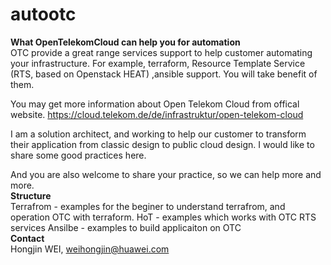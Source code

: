 # autootc

**What OpenTelekomCloud can help you for automation**  <br/>
OTC provide a great range services support to help customer automating your infrastructure. For example, terraform, Resource Template Service (RTS, based on Openstack HEAT)
,ansible support. You will take benefit of them.

You may get more information about Open Telekom Cloud from offical website. https://cloud.telekom.de/de/infrastruktur/open-telekom-cloud

I am a solution architect, and working to help our customer to transform their application from classic design to public cloud design.  I would like to share some good practices here.

And you are also welcome to share your practice, so we can help more and more.
<br/>
**Structure**<br/>
Terrafrom  - examples for the beginer to understand terrafrom, and operation OTC with terraform.
HoT        - examples which works with OTC RTS services
Ansilbe    - examples to build applicaiton on OTC
<br/>
**Contact**<br/>
Hongjin WEI, weihongjin@huawei.com

